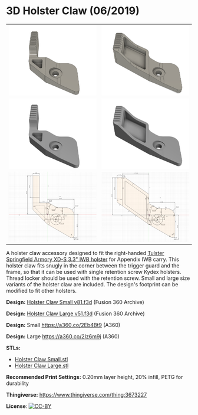 # 3D Holster Claw (06/2019)

<table>
<tr>
<td><a href="images/small-rendering1.png"><img src="images/small-rendering1.thumb.png" alt="Small Rendering 1"/></a></td>
<td><a href="images/large-rendering1.png"><img src="images/large-rendering1.thumb.png" alt="Large Rendering 1"/></a></td>
</tr>
<tr>
<td><a href="images/small-rendering2.png"><img src="images/small-rendering2.thumb.png" alt="Small Rendering 2"/></a></td>
<td><a href="images/large-rendering2.png"><img src="images/large-rendering2.thumb.png" alt="Large Rendering 2"/></a></td>
</tr>
<tr>
<td><a href="images/small-footprint.png"><img src="images/small-footprint.thumb.png" alt="Small Footprint"/></a></td>
<td><a href="images/large-footprint.png"><img src="images/large-footprint.thumb.png" alt="Large Footprint"/></a></td>
</tr>
</table>

A holster claw accessory designed to fit the right-handed [Tulster Springfield Armory XD-S 3.3" IWB holster](https://tulster.com/springfield-armory-xds-3-3-9-40-45-iwb-aiwb-kydex-holster-profile-holster/) for Appendix IWB carry. This holster claw fits snugly in the corner between the trigger guard and the frame, so that it can be used with single retention screw Kydex holsters. Thread locker should be used with the retention screw. Small and large size variants of the holster claw are included. The design's footprint can be modified to fit other holsters.

**Design:** [Holster Claw Small v81.f3d](Holster%20Claw%20Small%20v81.f3d) (Fusion 360 Archive)

**Design:** [Holster Claw Large v51.f3d](Holster%20Claw%20Large%20v51.f3d) (Fusion 360 Archive)

**Design:** Small https://a360.co/2Eb4Bt9 (A360)

**Design:** Large https://a360.co/2Iz6m9j (A360)

**STLs:**

  * [Holster Claw Small.stl](stls/Holster%20Claw%20Small.stl)
  * [Holster Claw Large.stl](stls/Holster%20Claw%20Large.stl)

**Recommended Print Settings:** 0.20mm layer height, 20% infill, PETG for durability

**Thingiverse:** https://www.thingiverse.com/thing:3673227

**License**: [![CC-BY](https://i.creativecommons.org/l/by/4.0/80x15.png)](http://creativecommons.org/licenses/by/4.0/)
